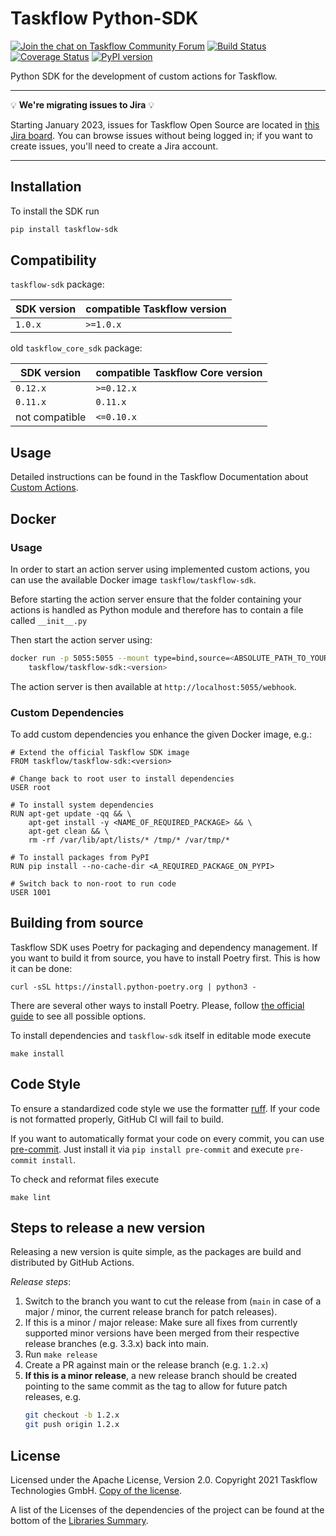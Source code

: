 # Taskflow Python-SDK
[![Join the chat on Taskflow Community Forum](https://img.shields.io/badge/forum-join%20discussions-brightgreen.svg)](https://forum.taskflow.com/?utm_source=badge&utm_medium=badge&utm_campaign=pr-badge&utm_content=badge)
[![Build Status](https://github.com/TaskflowHQ/taskflow-sdk/workflows/Continous%20Integration/badge.svg?event=push)](https://github.com/TaskflowHQ/taskflow-sdk/actions/runs/)
[![Coverage Status](https://coveralls.io/repos/github/TaskflowHQ/taskflow-sdk/badge.svg?branch=main)](https://coveralls.io/github/TaskflowHQ/taskflow-sdk?branch=main)
[![PyPI version](https://img.shields.io/pypi/v/taskflow-sdk.svg)](https://pypi.python.org/pypi/taskflow-sdk)

Python SDK for the development of custom actions for Taskflow.

<hr />

💡 **We're migrating issues to Jira** 💡

Starting January 2023, issues for Taskflow Open Source are located in
[this Jira board](https://taskflow-open-source.atlassian.net/browse/OSS). You can browse issues without being logged in;
if you want to create issues, you'll need to create a Jira account.

<hr />

## Installation

To install the SDK run

```bash
pip install taskflow-sdk
```

## Compatibility

`taskflow-sdk` package:

| SDK version    | compatible Taskflow version           |
|----------------|-----------------------------------|
| `1.0.x`        | `>=1.0.x`                         |

old `taskflow_core_sdk` package:

| SDK version    | compatible Taskflow Core version           |
|----------------|----------------------------------------|
| `0.12.x`       | `>=0.12.x`                             |
| `0.11.x`       | `0.11.x`                               |
| not compatible | `<=0.10.x`                             |

## Usage

Detailed instructions can be found in the Taskflow Documentation about
[Custom Actions](https://taskflow.com/docs/taskflow/core/actions).

## Docker

### Usage

In order to start an action server using implemented custom actions,
you can use the available Docker image `taskflow/taskflow-sdk`.

Before starting the action server ensure that the folder containing
your actions is handled as Python module and therefore has to contain
a file called `__init__.py`

Then start the action server using:

```bash
docker run -p 5055:5055 --mount type=bind,source=<ABSOLUTE_PATH_TO_YOUR_ACTIONS>,target=/app/actions \
	taskflow/taskflow-sdk:<version>
```

The action server is then available at `http://localhost:5055/webhook`.

### Custom Dependencies

To add custom dependencies you enhance the given Docker image, e.g.:

```
# Extend the official Taskflow SDK image
FROM taskflow/taskflow-sdk:<version>

# Change back to root user to install dependencies
USER root

# To install system dependencies
RUN apt-get update -qq && \
    apt-get install -y <NAME_OF_REQUIRED_PACKAGE> && \
    apt-get clean && \
    rm -rf /var/lib/apt/lists/* /tmp/* /var/tmp/*

# To install packages from PyPI
RUN pip install --no-cache-dir <A_REQUIRED_PACKAGE_ON_PYPI>

# Switch back to non-root to run code
USER 1001
```

## Building from source

Taskflow SDK uses Poetry for packaging and dependency management. If you want to build it from source,
you have to install Poetry first. This is how it can be done:

```
curl -sSL https://install.python-poetry.org | python3 -
```

There are several other ways to install Poetry. Please, follow
[the official guide](https://python-poetry.org/docs/#installation) to see all possible options.

To install dependencies and `taskflow-sdk` itself in editable mode execute
```
make install
```

## Code Style

To ensure a standardized code style we use the formatter [ruff](https://github.com/astral-sh/ruff).
If your code is not formatted properly, GitHub CI will fail to build.

If you want to automatically format your code on every commit, you can use [pre-commit](https://pre-commit.com/).
Just install it via `pip install pre-commit` and execute `pre-commit install`.

To check and reformat files execute
```
make lint
```

## Steps to release a new version
Releasing a new version is quite simple, as the packages are build and distributed
by GitHub Actions.

*Release steps*:
1. Switch to the branch you want to cut the release from (`main` in case of a
  major / minor, the current release branch for patch releases).
2. If this is a minor / major release: Make sure all fixes from currently supported minor versions have been merged from their respective release branches (e.g. 3.3.x) back into main.
3. Run `make release`
4. Create a PR against main or the release branch (e.g. `1.2.x`)
5. **If this is a minor release**, a new release branch should be created
  pointing to the same commit as the tag to allow for future patch releases,
  e.g.
    ```bash
    git checkout -b 1.2.x
    git push origin 1.2.x
    ```

## License
Licensed under the Apache License, Version 2.0. Copyright 2021 Taskflow
Technologies GmbH. [Copy of the license](LICENSE.txt).

A list of the Licenses of the dependencies of the project can be found at
the bottom of the
[Libraries Summary](https://libraries.io/github/TaskflowHQ/taskflow-sdk).
